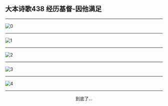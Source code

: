 
## 大本诗歌438 经历基督-因他满足
        
<div id="aplayer0"></div>

---

<img alt="0" data-original="https://cdn.jsdelivr.net/gh/k34869/shi/data/d0438/0">

---

<img alt="1" data-original="https://cdn.jsdelivr.net/gh/k34869/shi/data/d0438/1">

---

<img alt="2" data-original="https://cdn.jsdelivr.net/gh/k34869/shi/data/d0438/2">

---

<img alt="3" data-original="https://cdn.jsdelivr.net/gh/k34869/shi/data/d0438/3">

---

<img alt="4" data-original="https://cdn.jsdelivr.net/gh/k34869/shi/data/d0438/4">

---

<p style="text-align: center">到底了...</p>

<script src="/js/dist-view.js"></script>

<script>
MAIN.id = 'd0438';
        
const ap0 = new APlayer({
    container: document.getElementById('aplayer0'),
    volume: 1,
    loop: 'none',
    preload: 'none',
    audio: [{
        name: '大本诗歌438.mp3',
        artist: '大本诗歌',
        url: 'https://res.wx.qq.com/voice/getvoice?mediaid=MzI0NTk3MDM5M18yMjQ3NDkyODc4',
        cover: '/favicon'
    }]
});
</script>
